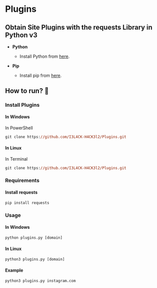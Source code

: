 # Plugins
## Obtain Site Plugins with the requests Library in Python v3

- **Python**
    - Install Python from [here](https://www.python.org/).

- **Pip**
    - Install pip from [here](https://pip.pypa.io/en/stable/installing/).
## How to run? :rocket:
### Install Plugins
#### In Windows
In PowerShell
```ps 
git clone https://github.com/I3L4CK-H4CK3l2/Plugins.git
```
#### In Linux
In Terminal
```ps 
git clone https://github.com/I3L4CK-H4CK3l2/Plugins.git
```
### Requirements
#### Install requests
```ps 
pip install requests
```
### Usage
#### In Windows
```ps 
python plugins.py [domain]
```
#### In Linux
```ps 
python3 plugins.py [domain]
```
#### Example
```ps 
python3 plugins.py instagram.com
```
